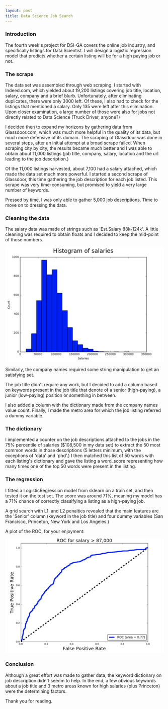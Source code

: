 ```yaml
---
layout: post
title: Data Science Job Search
---
```




### Introduction

The fourth week's project for DSI-GA covers the online job industry, and specifically listings for Data Scientist.
I will design a logistic regression model that predicts whether a certain listing will be for a high paying job or not.

### The scrape

The data set was assembled through web scraping. I started with Indeed.com, which yielded about 19,200 listings covering job title, location, salary, company and a brief blurb. Unfortunately, after eliminating duplicates, there were only 3000 left. Of these, I also had to check for the listings that mentioned a salary. Only 135 were left after this elimination. Upon closer examination, a large number of those were also for jobs not directly related to Data Science (Truck Driver, anyone?)

I decided then to expand my horizons by gathering data from Glassdoor.com, which was much more helpful in the quality of its data, but much more defensive of its domain. The scraping of Glassdoor was done in several steps, after an initial attempt at a broad scrape failed. When scraping city by city, the results became much better and I was able to obtain about 11,000 listings (job title, company, salary, location and the url leading to the job description.)

Of the 11,000 listings harvested, about 7,100 had a salary attached, which made the data set much more powerful. I started a second scrape of Glassdoor, this time gathering the job description for each job listed. This scrape was very time-consuming, but promised to yield a very large number of keywords.

Pressed by time, I was only able to gather 5,000 job descriptions. Time to move on to dressing the data.


### Cleaning the data

The salary data was made of strings such as 'Est.Salary 88k-124k'. A little cleaning was required to obtain floats and I decided to keep the mid-point of those numbers. 

![Salaries](../images/glassdoor_salaries.png)

Similarly, the company names required some string manipulation to get an satisfying set.

The job title didn't require any work, but I decided to add a column based on keywords present in the job title that denote of a senior (high-paying), a junior (low-paying) position or something in between.

I also added a column with the dictionary made from the company names value count. Finally, I made the metro area for which the job listing referred a dummy variable.


### The dictionary

I implemented a counter on the job descriptions attached to the jobs in the 75% percentile of salaries ($108,500 in my data set) to extract the 50 most common words in those descriptions (5 letters minimum, with the exceptions of 'data' and 'phd'.)
I then matched this list of 50 words with each listing's dictionary and gave the listing a word_score representing how many times one of the top 50 words were present in the listing.


### The regression

I fitted a LogisticRegression model from sklearn on a train set, and then tested it on the test set. The score was around 71%, meaning my model has a 71% chance of correctly classifying a listing as a high-paying job.

A grid search with L1. and L2 penalties revealed that the main features are the 'Senior' column (keyword in the job title) and four dummy variables (San Francisco, Princeton, New York and Los Angeles.)

A plot of the ROC, for your enjoyment:

![ROC](../images/ROC.png)


### Conclusion

Although a great effort was made to gather data, the keyword dictionary on job description didn't seedm to help. In the end, a few obvious keywords about a job title and 3 metro areas known for high salaries (plus Princeton) were the determining factors.

Thank you for reading.







